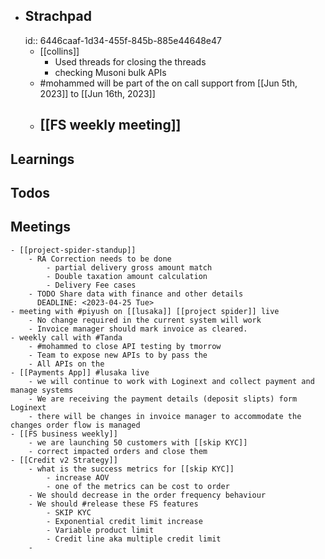 - ## Strachpad
  id:: 6446caaf-1d34-455f-845b-885e44648e47
	- [[collins]]
		- Used threads for closing the threads
		- checking Musoni bulk APIs
	- #mohammed will be part of the on call support from [[Jun 5th, 2023]] to [[Jun 16th, 2023]]
	- [[FS weekly meeting]]
		-
## Learnings
## Todos
## Meetings
	- [[project-spider-standup]]
		- RA Correction needs to be done
			- partial delivery gross amount match
			- Double taxation amount calculation
			- Delivery Fee cases
		- TODO Share data with finance and other details
		  DEADLINE: <2023-04-25 Tue>
	- meeting with #piyush on [[lusaka]] [[project spider]] live
		- No change required in the current system will work
		- Invoice manager should mark invoice as cleared.
	- weekly call with #Tanda
		- #mohammed to close API testing by tmorrow
		- Team to expose new APIs to by pass the
		- All APIs on the
	- [[Payments App]] #lusaka live
		- we will continue to work with Loginext and collect payment and manage systems
		- We are receiving the payment details (deposit slipts) form Loginext
		- there will be changes in invoice manager to accommodate the changes order flow is managed
	- [[FS business weekly]]
		- we are launching 50 customers with [[skip KYC]]
		- correct impacted orders and close them
	- [[Credit v2 Strategy]]
		- what is the success metrics for [[skip KYC]]
			- increase AOV
			- one of the metrics can be cost to order
		- We should decrease in the order frequency behaviour
		- We should #release these FS features
			- SKIP KYC
			- Exponential credit limit increase
			- Variable product limit
			- Credit line aka multiple credit limit
		-